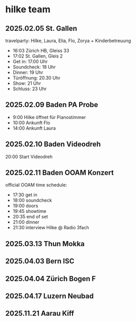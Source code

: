 # hilke team


## 2025.02.05 St. Gallen

travelparty: Hilke, Laura, Elia, Flo, Zorya + Kinderbetreuung

- 16:03 Zürich HB, Gleiss 33
- 17:02 St. Gallen, Gleis 2
- Get in: 17.00 Uhr
- Soundcheck: 18 Uhr
- Dinner: 19 Uhr
- Türöffnung: 20.30 Uhr
- Show: 21 Uhr
- Schluss: 23 Uhr

## 2025.02.09 Baden PA Probe

- 9:00 Hilke öffnet für Pianostimmer
- 10:00 Ankunft Flo
- 14:00 Ankunft Laura

## 2025.02.10 Baden Videodreh

20:00 Start Videodreh

## 2025.02.11 Baden OOAM Konzert

official OOAM time schedule:

- 17:30 get in
- 18:00 soundcheck
- 19:00 doors
- 19:45 showtime
- 20:35 end of set
- 21:00 dinner
- 21:30 interview Hilke @ Radio 3fach

## 2025.03.13 Thun Mokka

## 2025.04.03 Bern ISC

## 2025.04.04 Zürich Bogen F

## 2025.04.17 Luzern Neubad

## 2025.11.21 Aarau Kiff